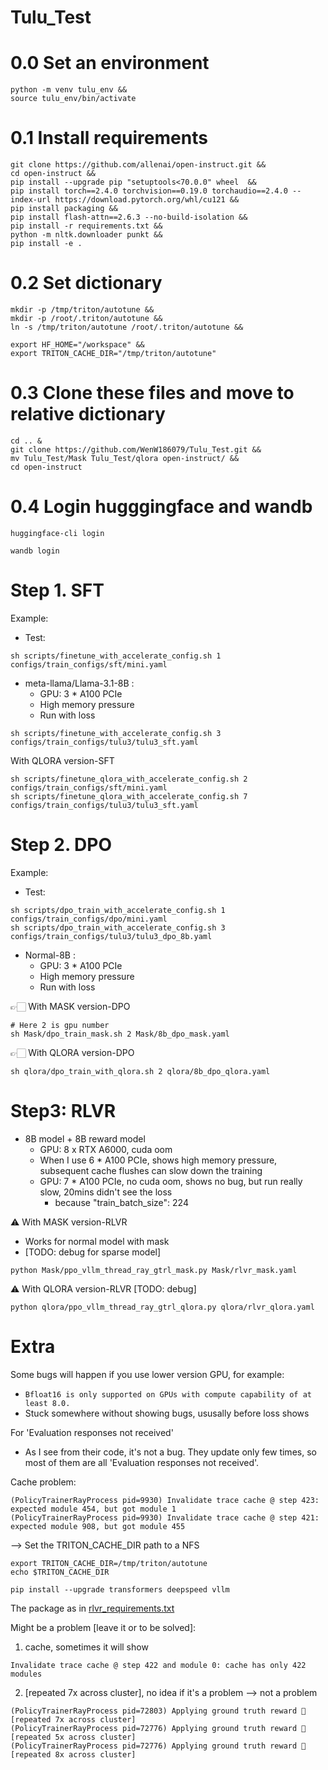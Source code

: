 # Tulu_Test

# 0.0 Set an environment
```
python -m venv tulu_env &&
source tulu_env/bin/activate
```

# 0.1 Install requirements
```
git clone https://github.com/allenai/open-instruct.git &&
cd open-instruct &&
pip install --upgrade pip "setuptools<70.0.0" wheel  &&
pip install torch==2.4.0 torchvision==0.19.0 torchaudio==2.4.0 --index-url https://download.pytorch.org/whl/cu121 &&
pip install packaging && 
pip install flash-attn==2.6.3 --no-build-isolation &&
pip install -r requirements.txt &&
python -m nltk.downloader punkt && 
pip install -e .
```

# 0.2 Set dictionary
```
mkdir -p /tmp/triton/autotune &&
mkdir -p /root/.triton/autotune &&
ln -s /tmp/triton/autotune /root/.triton/autotune &&

export HF_HOME="/workspace" &&
export TRITON_CACHE_DIR="/tmp/triton/autotune"

```
# 0.3 Clone these files and move to relative dictionary
```
cd .. &
git clone https://github.com/WenW186079/Tulu_Test.git &&
mv Tulu_Test/Mask Tulu_Test/qlora open-instruct/ &&
cd open-instruct

```
# 0.4 Login hugggingface and wandb
```
huggingface-cli login

wandb login
```


# Step 1. SFT
Example:
- Test: 
```
sh scripts/finetune_with_accelerate_config.sh 1 configs/train_configs/sft/mini.yaml
```

- meta-llama/Llama-3.1-8B :
  - GPU: 3 * A100 PCIe
  - High memory pressure
  - Run with loss
```
sh scripts/finetune_with_accelerate_config.sh 3 configs/train_configs/tulu3/tulu3_sft.yaml
```

With QLORA version-SFT
```
sh scripts/finetune_qlora_with_accelerate_config.sh 2 configs/train_configs/sft/mini.yaml
sh scripts/finetune_qlora_with_accelerate_config.sh 7 configs/train_configs/tulu3/tulu3_sft.yaml
```

# Step 2. DPO
Example:
- Test: 
```
sh scripts/dpo_train_with_accelerate_config.sh 1 configs/train_configs/dpo/mini.yaml
sh scripts/dpo_train_with_accelerate_config.sh 3 configs/train_configs/tulu3/tulu3_dpo_8b.yaml
```

- Normal-8B :
  - GPU: 3 * A100 PCIe
  - High memory pressure
  - Run with loss

    
👉🏻 With MASK version-DPO
```
# Here 2 is gpu number
sh Mask/dpo_train_mask.sh 2 Mask/8b_dpo_mask.yaml
```

👉🏻 With QLORA version-DPO
```
sh qlora/dpo_train_with_qlora.sh 2 qlora/8b_dpo_qlora.yaml
```

# Step3: RLVR

- 8B model + 8B reward model
  - GPU: 8 x RTX A6000, cuda oom
  - When I use 6 * A100 PCIe, shows high memory pressure, subsequent cache flushes can slow down the training
  - GPU: 7 * A100 PCIe, no cuda oom, shows no bug, but run really slow, 20mins didn't see the loss
    - because "train_batch_size": 224

⚠️ With MASK version-RLVR 
- Works for normal model with mask
- [TODO: debug for sparse model]
```
python Mask/ppo_vllm_thread_ray_gtrl_mask.py Mask/rlvr_mask.yaml
```

⚠️ With QLORA version-RLVR [TODO: debug]
```
python qlora/ppo_vllm_thread_ray_gtrl_qlora.py qlora/rlvr_qlora.yaml
```


# Extra

Some bugs will happen if you use lower version GPU, for example:
- `Bfloat16 is only supported on GPUs with compute capability of at least 8.0. `
- Stuck somewhere without showing bugs, ususally before loss shows

For 'Evaluation responses not received'
  - As I see from their code, it's not a bug. They update only few times, so most of them are all 'Evaluation responses not received'.

Cache problem:
```
(PolicyTrainerRayProcess pid=9930) Invalidate trace cache @ step 423: expected module 454, but got module 1
(PolicyTrainerRayProcess pid=9930) Invalidate trace cache @ step 421: expected module 908, but got module 455
```
--> 
Set the TRITON_CACHE_DIR path to a NFS
```
export TRITON_CACHE_DIR=/tmp/triton/autotune
echo $TRITON_CACHE_DIR
```

```
pip install --upgrade transformers deepspeed vllm
```
The package as in [rlvr_requirements.txt](rlvr_requirements.txt)

Might be a problem [leave it or to be solved]:

1. cache, sometimes it will show
```
Invalidate trace cache @ step 422 and module 0: cache has only 422 modules
```
2. [repeated 7x across cluster], no idea if it's a problem
     --> not a problem

```
(PolicyTrainerRayProcess pid=72803) Applying ground truth reward 🤗 [repeated 7x across cluster]
(PolicyTrainerRayProcess pid=72776) Applying ground truth reward 🤗 [repeated 5x across cluster]
(PolicyTrainerRayProcess pid=72776) Applying ground truth reward 🤗 [repeated 8x across cluster]
```
